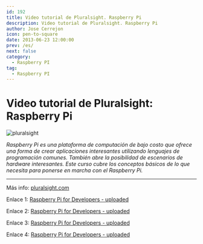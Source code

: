 ```yaml
---
id: 192
title: Video tutorial de Pluralsight. Raspberry Pi
description: Video tutorial de Pluralsight. Raspberry Pi
author: Jose Cerrejon
icon: pen-to-square
date: 2013-06-23 12:00:00
prev: /es/
next: false
category:
  - Raspberry PI
tag:
  - Raspberry PI
---
```


# Video tutorial de Pluralsight: Raspberry Pi

![pluralsight](/images/pluralsight.jpeg)

*Raspberry Pi es una plataforma de computación de bajo costo que ofrece una forma de crear aplicaciones interesantes utilizando lenguajes de programación comunes. También abre la posibilidad de escenarios de hardware interesantes. Este curso cubre los conceptos básicos de lo que necesita para ponerse en marcha con el Raspberry Pi.*

- - -
Más info: [pluralsight.com](http://pluralsight.com/training/Courses/TableOfContents/raspberry-pi-for-developers)

Enlace 1: [Raspberry Pi for Developers - uploaded](http://uploaded.net/file/8pmkgi5k/Pluralsight%20-%20Raspberry%20Pi%20for%20Developers.part1.rar)

Enlace 2: [Raspberry Pi for Developers - uploaded](http://uploaded.net/file/obab2ioc/Pluralsight%20-%20Raspberry%20Pi%20for%20Developers.part2.rar)

Enlace 3: [Raspberry Pi for Developers - uploaded](http://uploaded.net/file/aac0jjor/Pluralsight%20-%20Raspberry%20Pi%20for%20Developers.part3.rar)

Enlace 4: [Raspberry Pi for Developers - uploaded](http://uploaded.net/file/3xeum8up/Pluralsight%20-%20Raspberry%20Pi%20for%20Developers.part4.rar)